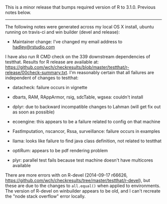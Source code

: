 This is a minor release that bumps required version of R to 3.1.0. Previous notes below.

--------------------------------------------------------------------------------

The following notes were generated across my local OS X install, ubuntu running on travis-ci and win builder (devel and release):

* Maintainer change: I've changed my email address to hadley@rstudio.com

I have also run R CMD check on the 339 downstream dependencies of testthat. Results for R release are available at: https://github.com/wch/checkresults/blob/master/testthat/r-release/00check-summary.txt. I'm reasonably certain that all failures are independent of changes to testthat:

* datacheck: failure occurs in vignette

* dbarts, RAM, RAppArmor, rsig, sdcTable, wgsea: couldn't install

* dplyr: due to backward incompatible changes to Lahman (will get fix out as
  soon as possible)

* ecoengine: this appears to be a failure related to config on that machine

* FastImputation, nscancor, Rssa, surveillance: failure occurs in examples

* llama: looks like failure to find java class definition, not related
  to testthat
  
* optiRum: appears to be pdf rendering problem

* plyr: parallel test fails because test machine doesn't have multicores
  available
  
There are more errors with on R-devel (2014-09-17 r66626, https://github.com/wch/checkresults/tree/master/testthat/r-devel), but these are due to the changes to `all.equal()` when applied to environments. The version of R-devel on winbuilder appears to be old, and I can't recreate the "node stack overflow" error locally.
